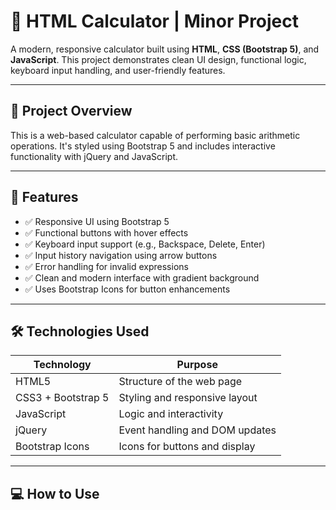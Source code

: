 # 🧮 HTML Calculator | Minor Project 

A modern, responsive calculator built using **HTML**, **CSS (Bootstrap 5)**, and **JavaScript**. This project demonstrates clean UI design, functional logic, keyboard input handling, and user-friendly features.

---

## 📌 Project Overview

This is a web-based calculator capable of performing basic arithmetic operations. It's styled using Bootstrap 5 and includes interactive functionality with jQuery and JavaScript.

---

## 🎯 Features

- ✅ Responsive UI using Bootstrap 5
- ✅ Functional buttons with hover effects
- ✅ Keyboard input support (e.g., Backspace, Delete, Enter)
- ✅ Input history navigation using arrow buttons
- ✅ Error handling for invalid expressions
- ✅ Clean and modern interface with gradient background
- ✅ Uses Bootstrap Icons for button enhancements

---

## 🛠️ Technologies Used

| Technology    | Purpose                        |
|---------------|--------------------------------|
| HTML5         | Structure of the web page      |
| CSS3 + Bootstrap 5 | Styling and responsive layout |
| JavaScript    | Logic and interactivity        |
| jQuery        | Event handling and DOM updates |
| Bootstrap Icons | Icons for buttons and display |

---

## 💻 How to Use


